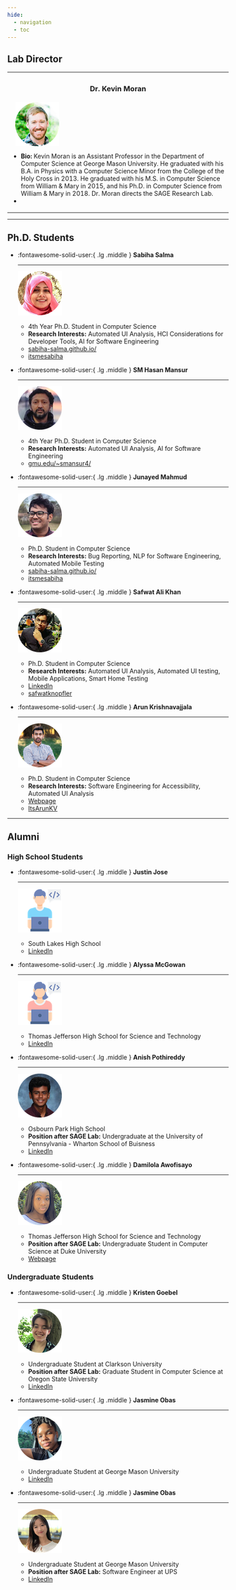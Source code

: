 ```yaml
---
hide:
  - navigation 
  - toc        
---
```


<script src="//code.iconify.design/1/1.0.6/iconify.min.js"></script>


## Lab Director

<table width="600px">
	<tr>
		<th width="50%"> <h3>Dr. Kevin Moran</h3> </th>
	</tr>
	<tr>
		<td width="600px">
			&nbsp;&nbsp; <img style="vertical-align:middle" src="../images/kevin.png">
			<ul>
				<li><b>Bio:</b> Kevin Moran is an Assistant Professor in the Department of Computer Science at George Mason University.  He graduated with his B.A. in Physics with a Computer Science Minor from the College of the Holy Cross in 2013. He graduated with his M.S. in Computer Science from William & Mary in 2015, and his Ph.D. in Computer Science from William & Mary in 2018. Dr. Moran directs the SAGE Research Lab.</li>
  				<li><a href="https://www.kpmoran.com"><span class="iconify" data-align="bottom" data-width="26" data-height="26" data-icon="bx:bxs-home" data-inline="false"></span></a>&nbsp;&nbsp;
  				<a href="https://twitter.com/kevpmo"><span class="iconify" data-align="bottom" data-width="26" data-height="26" data-icon="akar-icons:twitter-fill" data-inline="false"></span></a>&nbsp;&nbsp;
  				<a href="https://scholar.google.com/citations?user=CllWHUcAAAAJ&hl=en&gmla=AJsN-F78UepV0Z898WH2A0mfcnlI9zEgUSCK0ayjTjMDF7dgPL3vThX8UaBv6rYew576mmMsSow7N_8ZCVXG_vRZ3HHAoiU3Nt8MMFjR7yt78D4zLQK8GjKyO93tYocfbX54VSTN9Kac"><span class="iconify" data-align="bottom" data-width="26" data-height="26" data-icon="simple-icons:googlescholar" data-inline="false"></span></a>&nbsp;&nbsp;
  				<a href="https://gitlab.com/kpmoran"><span class="iconify" data-align="bottom" data-width="26" data-height="26" data-icon="cib:gitlab" data-inline="false"></span></a>&nbsp;&nbsp;
  				<a href="https://github.com/kpmoran"><span class="iconify" data-align="bottom" data-width="24" data-height="24" data-icon="ant-design:github-filled" data-inline="false"></span></a></li>
  			<ul>
		</td>
	</tr>
</table>

-------------------

## Ph.D. Students

<div class="grid cards" markdown>

-   :fontawesome-solid-user:{ .lg .middle } __Sabiha Salma__

    ---
    
	![Sabiha Headshot](../images/sabiha.png)
	
    *  4th Year Ph.D. Student in Computer Science
    *  **Research Interests:** Automated UI Analysis, HCI Considerations for Developer Tools, AI for Software Engineering
    *  <span class="iconify" data-align="bottom" data-width="11" data-height="11" data-icon="el:home-alt" data-inline="false"></span> <a href="https://sabiha-salma.github.io/">sabiha-salma.github.io/</a>
    *  <span class="iconify" data-align="bottom" data-width="12" data-height="12" data-icon="logos:twitter" data-inline="false"></span> <a href="https://twitter.com/itsmesabiha">itsmesabiha</a>

-   :fontawesome-solid-user:{ .lg .middle } __SM Hasan Mansur__

    ---
    
	![Hasan Headshot](../images/hasan.png)
	
    *  4th Year Ph.D. Student in Computer Science
    *  **Research Interests:** Automated UI Analysis, AI for Software Engineering
    *  <span class="iconify" data-align="bottom" data-width="11" data-height="11" data-icon="el:home-alt" data-inline="false"></span> <a href="http://mason.gmu.edu/~smansur4/">gmu.edu/~smansur4/</a>

-   :fontawesome-solid-user:{ .lg .middle } __Junayed Mahmud__

    ---
    
	![Junayed Headshot](../images/junayed.png)
	
    *  Ph.D. Student in Computer Science
    *  **Research Interests:** Bug Reporting, NLP for Software Engineering, Automated Mobile Testing
    *  <span class="iconify" data-align="bottom" data-width="11" data-height="11" data-icon="el:home-alt" data-inline="false"></span> <a href="https://sabiha-salma.github.io/">sabiha-salma.github.io/</a>
    *  <span class="iconify" data-align="bottom" data-width="12" data-height="12" data-icon="logos:twitter" data-inline="false"></span> <a href="https://twitter.com/itsmesabiha">itsmesabiha</a>

-   :fontawesome-solid-user:{ .lg .middle } __Safwat Ali Khan__

    ---
    
	![Safwat Headshot](../images/safwat.png)
	
    *  Ph.D. Student in Computer Science
    *  **Research Interests:** Automated UI Analysis, Automated UI testing, Mobile Applications, Smart Home Testing
    *  <span class="iconify" data-align="bottom" data-width="11" data-height="11" data-icon="el:home-alt" data-inline="false"></span> <a href="https://www.linkedin.com/in/safwat-ali-khan">LinkedIn</a>
    *  <span class="iconify" data-align="bottom" data-width="12" data-height="12" data-icon="logos:twitter" data-inline="false"></span> <a href="https://twitter.com/safwatknopfler">safwatknopfler</a>

-   :fontawesome-solid-user:{ .lg .middle } __Arun Krishnavajjala__

    ---
    
	![Arun Headshot](../images/arun.png)
	
    *  Ph.D. Student in Computer Science
    *  **Research Interests:** Software Engineering for Accessibility, Automated UI Analysis
    *  <span class="iconify" data-align="bottom" data-width="11" data-height="11" data-icon="el:home-alt" data-inline="false"></span> <a href="http://arunkv.com/">Webpage</a>
    *  <span class="iconify" data-align="bottom" data-width="12" data-height="12" data-icon="logos:twitter" data-inline="false"></span> <a href="https://twitter.com/ItsArunKV">ItsArunKV</a>

</div>

<!------------------------>

<!---## Undergraduate Students-->


<!---## High School Students--->

-------------------
## Alumni

### High School Students

<div class="grid cards" markdown>

-   :fontawesome-solid-user:{ .lg .middle } __Justin Jose__

    ---
    
    ![Justin Headshot](./images/man.png)
    
    *  South Lakes High School
    *  <span class="iconify" data-align="bottom" data-width="11" data-height="11" data-icon="el:home-alt" data-inline="false"></span> <a href="https://www.linkedin.com/in/jasmine-obas-burdette/">LinkedIn</a>


-   :fontawesome-solid-user:{ .lg .middle } __Alyssa McGowan__

    ---
    
    ![Alyssa Headshot](./images/woman.png)
    
    *  Thomas Jefferson High School for Science and Technology
    *  <span class="iconify" data-align="bottom" data-width="11" data-height="11" data-icon="el:home-alt" data-inline="false"></span> <a href="https://www.linkedin.com/in/jasmine-obas-burdette/">LinkedIn</a>

-   :fontawesome-solid-user:{ .lg .middle } __Anish Pothireddy__

    ---
    
	![Anish Headshot](./images/anish.png)
	
    *  Osbourn Park High School
    *  **Position after SAGE Lab:** Undergraduate at the University of Pennsylvania - Wharton School of Buisness
    *  <span class="iconify" data-align="bottom" data-width="11" data-height="11" data-icon="el:home-alt" data-inline="false"></span> <a href="https://www.linkedin.com/in/anish-c-pothireddy/">LinkedIn</a>

-   :fontawesome-solid-user:{ .lg .middle } __Damilola Awofisayo__

    ---
    
	![Dami Headshot](../images/dami.png)
	
    *  Thomas Jefferson High School for Science and Technology
    *  **Position after SAGE Lab:** Undergraduate Student in Computer Science at Duke University
    *  <span class="iconify" data-align="bottom" data-width="11" data-height="11" data-icon="el:home-alt" data-inline="false"></span> <a href="https://damilolaawofisayo.me">Webpage</a>
   
</div>

### Undergraduate Students

<div class="grid cards" markdown>

-   :fontawesome-solid-user:{ .lg .middle } __Kristen Goebel__

    ---
    
	![Kristen Headshot](../images/kristen.png)
	
    *  Undergraduate Student at Clarkson University
    *  **Position after SAGE Lab:** Graduate Student in Computer Science at Oregon State University
    *  <span class="iconify" data-align="bottom" data-width="11" data-height="11" data-icon="el:home-alt" data-inline="false"></span> <a href="http://linkedin.com/in/kgoeb">LinkedIn</a>

-   :fontawesome-solid-user:{ .lg .middle } __Jasmine Obas__

    ---
    
	![Jas Headshot](../images/jas.png)
	
    *  Undergraduate Student at George Mason University
    *  <span class="iconify" data-align="bottom" data-width="11" data-height="11" data-icon="el:home-alt" data-inline="false"></span> <a href="https://www.linkedin.com/in/jasmine-obas-burdette/">LinkedIn</a>

-   :fontawesome-solid-user:{ .lg .middle } __Jasmine Obas__

    ---
    
	![Yule Headshot](../images/yule.png)
	
    *  Undergraduate Student at George Mason University
    *  **Position after SAGE Lab:** Software Engineer at UPS
    *  <span class="iconify" data-align="bottom" data-width="11" data-height="11" data-icon="el:home-alt" data-inline="false"></span> <a href="https://www.linkedin.com/in/yule-zhang-2870631b3/?original_referer=">LinkedIn</a>


</div>